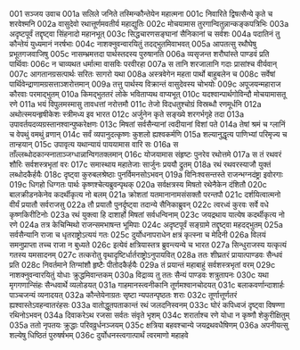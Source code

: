 001	सञ्जय उवाच
001a	सलिले जनिते तस्मिन्कौन्तेयेन महात्मना
001c	निवारिते द्विषत्सैन्ये कृते च शरवेश्मनि
002a	वासुदेवो रथात्तूर्णमवतीर्य महाद्युतिः
002c	मोचयामास तुरगान्वितुन्नान्कङ्कपत्रिभिः
003a	अदृष्टपूर्वं तद्दृष्ट्वा सिंहनादो महानभूत्
003c	सिद्धचारणसङ्घानां सैनिकानां च सर्वशः
004a	पदातिनं तु कौन्तेयं युध्यमानं नरर्षभाः
004c	नाशक्नुवन्वारयितुं तदद्भुतमिवाभवत्
005a	आपतत्सु रथौघेषु प्रभूतगजवाजिषु
005c	नासम्भ्रमत्तदा पार्थस्तदस्य पुरुषानति
006a	व्यसृजन्त शरौघांस्ते पाण्डवं प्रति पार्थिवाः
006c	न चाव्यथत धर्मात्मा वासविः परवीरहा
007a	स तानि शरजालानि गदाः प्रासांश्च वीर्यवान्
007c	आगतानग्रसत्पार्थः सरितः सागरो यथा
008a	अस्त्रवेगेन महता पार्थो बाहुबलेन च
008c	सर्वेषां पार्थिवेन्द्राणामग्रसत्ताञ्शरोत्तमान्
009a	तत्तु पार्थस्य विक्रान्तं वासुदेवस्य चोभयोः
009c	अपूजयन्महाराज कौरवाः परमाद्भुतम्
010a	किमद्भुततरं लोके भविताप्यथ वाप्यभूत्
010c	यदश्वान्पार्थगोविन्दौ मोचयामासतू रणे
011a	भयं विपुलमस्मासु तावधत्तां नरोत्तमौ
011c	तेजो विदधतुश्चोग्रं विस्रब्धौ रणमूर्धनि
012a	अथोत्स्मयन्हृषीकेशः स्त्रीमध्य इव भारत
012c	अर्जुनेन कृते सङ्ख्ये शरगर्भगृहे तदा
013a	उपावर्तयदव्यग्रस्तानश्वान्पुष्करेक्षणः
013c	मिषतां सर्वसैन्यानां त्वदीयानां विशां पते
014a	तेषां श्रमं च ग्लानिं च वेपथुं वमथुं व्रणान्
014c	सर्वं व्यपानुदत्कृष्णः कुशलो ह्यश्वकर्मणि
015a	शल्यानुद्धृत्य पाणिभ्यां परिमृज्य च तान्हयान्
015c	उपावृत्य यथान्यायं पाययामास वारि सः
016a	स ताँल्लब्धोदकान्स्नाताञ्जग्धान्नान्विगतक्लमान्
016c	योजयामास संहृष्टः पुनरेव रथोत्तमे
017a	स तं रथवरं शौरिः सर्वशस्त्रभृतां वरः
017c	समास्थाय महातेजाः सार्जुनः प्रययौ द्रुतम्
018a	रथं रथवरस्याजौ युक्तं लब्धोदकैर्हयैः
018c	दृष्ट्वा कुरुबलश्रेष्ठाः पुनर्विमनसोऽभवन्
019a	विनिःश्वसन्तस्ते राजन्भग्नदंष्ट्रा इवोरगाः
019c	धिगहो धिग्गतः पार्थः कृष्णश्चेत्यब्रुवन्पृथक्
020a	सर्वक्षत्रस्य मिषतो रथेनैकेन दंशितौ
020c	बालक्रीडनकेनेव कदर्थीकृत्य नो बलम्
021a	क्रोशतां यतमानानामसंसक्तौ परन्तपौ
021c	दर्शयित्वात्मनो वीर्यं प्रयातौ सर्वराजसु
022a	तौ प्रयातौ पुनर्दृष्ट्वा तदान्ये सैनिकाब्रुवन्
022c	त्वरध्वं कुरवः सर्वे वधे कृष्णकिरीटिनोः
023a	रथं युक्त्वा हि दाशार्हो मिषतां सर्वधन्विनाम्
023c	जयद्रथाय यात्येष कदर्थीकृत्य नो रणे
024a	तत्र केचिन्मिथो राजन्समभाषन्त भूमिपाः
024c	अदृष्टपूर्वं सङ्ग्रामे तद्दृष्ट्वा महदद्भुतम्
025a	सर्वसैन्यानि राजा च धृतराष्ट्रोऽत्ययं गतः
025c	दुर्योधनापराधेन क्षत्रं कृत्स्ना च मेदिनी
026a	विलयं समनुप्राप्ता तच्च राजा न बुध्यते
026c	इत्येवं क्षत्रियास्तत्र ब्रुवन्त्यन्ये च भारत
027a	सिन्धुराजस्य यत्कृत्यं गतस्य यमसादनम्
027c	तत्करोतु वृथादृष्टिर्धार्तराष्ट्रोऽनुपायवित्
028a	ततः शीघ्रतरं प्रायात्पाण्डवः सैन्धवं प्रति
028c	निवर्तमाने तिग्मांशौ हृष्टैः पीतोदकैर्हयैः
029a	तं प्रयान्तं महाबाहुं सर्वशस्त्रभृतां वरम्
029c	नाशक्नुवन्वारयितुं योधाः क्रुद्धमिवान्तकम्
030a	विद्राव्य तु ततः सैन्यं पाण्डवः शत्रुतापनः
030c	यथा मृगगणान्सिंहः सैन्धवार्थे व्यलोडयत्
031a	गाहमानस्त्वनीकानि तूर्णमश्वानचोदयत्
031c	बलाकवर्णान्दाशार्हः पाञ्चजन्यं व्यनादयत्
032a	कौन्तेयेनाग्रतः सृष्टा न्यपतन्पृष्ठतः शराः
032c	तूर्णात्तूर्णतरं ह्यश्वास्तेऽवहन्वातरंहसः
033a	वातोद्धूतपताकान्तं रथं जलदनिस्वनम्
033c	घोरं कपिध्वजं दृष्ट्वा विषण्णा रथिनोऽभवन्
034a	दिवाकरेऽथ रजसा सर्वतः संवृते भृशम्
034c	शरार्ताश्च रणे योधा न कृष्णौ शेकुरीक्षितुम्
035a	ततो नृपतयः क्रुद्धाः परिवव्रुर्धनञ्जयम्
035c	क्षत्रिया बहवश्चान्ये जयद्रथवधैषिणम्
036a	अपनीयत्सु शल्येषु धिष्ठितं पुरुषर्षभम्
036c	दुर्योधनस्त्वगात्पार्थं त्वरमाणो महाहवे
